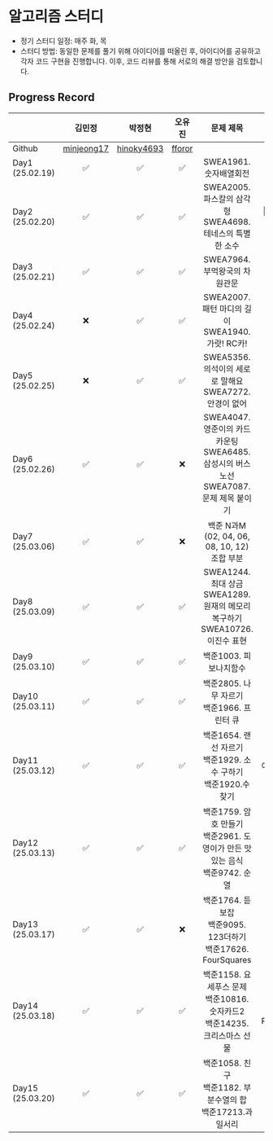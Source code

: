 # 알고리즘 스터디

- 정기 스터디 일정: 매주 화, 목
- 스터디 방법: 동일한 문제를 풀기 위해 아이디어를 떠올린 후, 아이디어를 공유하고 각자 코드 구현을 진행합니다. 이후, 코드 리뷰를 통해 서로의 해결 방안을 검토합니다.

## Progress Record

|          | 김민정 | 박정현 | 오유진 | 문제 제목 | 비고 |
| --------------- | :--: | :--: | :--: | :--: | :--: |
| Github       | [minjeong17][1] | [hinoky4693][2] | [fforor][3] |                                                             |                       |
| Day1 (25.02.19) |       ✅        |       ✅        |     ✅      |                   SWEA1961. 숫자배열회전                    |                       |
| Day2 (25.02.20) |       ✅        |       ✅        |     ✅      | SWEA2005. 파스칼의 삼각형<br>SWEA4698. 테네스의 특별한 소수 | 🌟에라토스테네스의 체 |
| Day3 (25.02.21) |       ✅        |       ✅        |     ✅      |                SWEA7964. 부먹왕국의 차원관문                |                       |
| Day4 (25.02.24) |       ❌        |       ✅        |     ✅      | SWEA2007. 패턴 마디의 길이<br>SWEA1940. 가랏! RC카!          |                       |
| Day5 (25.02.25) |       ❌        |       ✅        |     ✅      | SWEA5356. 의석이의 세로로 말해요<br>SWEA7272. 안경이 없어          |                       |
| Day6 (25.02.26) |       ✅        |       ✅        |     ❌      | SWEA4047. 영준이의 카드 카운팅<br>SWEA6485. 삼성시의 버스 노선<br>SWEA7087. 문제 제목 붙이기          |                       |
| Day7 (25.03.06) |       ✅        |       ✅        |     ❌      | 백준 N과M (02, 04, 06, 08, 10, 12) 조합 부분           | 조합                      |
| Day8 (25.03.09) |       ✅        |       ✅        |     ✅      | SWEA1244. 최대 상금<br>SWEA1289. 원재의 메모리 복구하기<br>SWEA10726. 이진수 표현          |  비트마스킹                     |
| Day9 (25.03.10) |       ✅        |       ✅        |     ✅      | 백준1003. 피보나치함수           |                       |
| Day10 (25.03.11) |       ✅        |       ✅        |     ✅      | 백준2805. 나무 자르기<br>백준1966. 프린터 큐          |  이진탐색<br>큐                     |
| Day11 (25.03.12) |       ✅        |       ✅        |     ✅      | 백준1654. 랜선 자르기<br>백준1929. 소수 구하기<br>백준1920.수 찾기          | 이진탐색<br>에라토스테네스의 체                      |
| Day12 (25.03.13) |       ✅        |       ✅        |     ✅      | 백준1759. 암호 만들기<br>백준2961. 도영이가 만든 맛있는 음식<br>백준9742. 순열         | 조합<br>순열                     |
| Day13 (25.03.17) |       ✅        |       ✅        |     ❌      | 백준1764. 듣보잡<br>백준9095. 123더하기<br>백준17626. FourSquares          | Map                      |
| Day14 (25.03.18) |       ✅        |       ✅        |     ✅      | 백준1158. 요세푸스 문제<br>백준10816. 숫자카드2<br>백준14235. 크리스마스 선물       |  Queue<br>Map<br>PriorityQueue                     |
| Day15 (25.03.20) |       ✅        |       ✅        |     ✅      | 백준1058. 친구<br>백준1182. 부분수열의 합<br>백준17213.과일서리      | 부분수열<br>조합/순열                      |

[1]: https://github.com/minjeong17
[2]: https://github.com/hinoky4693
[3]: https://github.com/fforor
